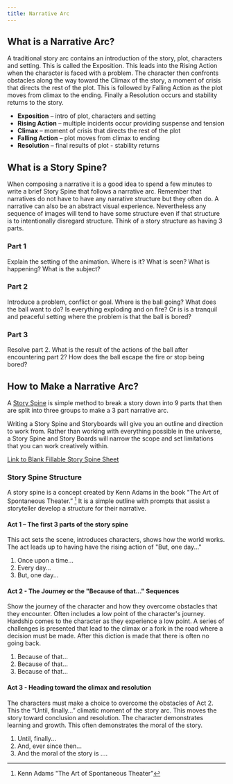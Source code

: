 ```yaml
---
title: Narrative Arc
---
```


## What is a Narrative Arc?

A traditional story arc contains an introduction of the story, plot, characters and setting. This is called the Exposition. This leads into the Rising Action when the character is faced with a problem. The character then confronts obstacles along the way toward the Climax of the story, a moment of crisis that directs the rest of the plot. This is followed by Falling Action as the plot moves from climax to the ending. Finally a Resolution occurs and stability returns to the story.

- **Exposition** – intro of plot, characters and setting
- **Rising Action** – multiple incidents occur providing suspense and tension
- **Climax** – moment of crisis that directs the rest of the plot
- **Falling Action** – plot moves from climax to ending
- **Resolution** – final results of plot - stability returns

## What is a Story Spine?

When composing a narrative it is a good idea to spend a few minutes to write a brief Story Spine that follows a narrative arc. Remember that narratives do not have to have any narrative structure but they often do. A narrative can also be an abstract visual experience. Nevertheless any sequence of images will tend to have some structure even if that structure is to intentionally disregard structure. Think of a story structure as having 3 parts.

### Part 1

Explain the setting of the animation. Where is it? What is seen? What is happening? What is the subject?

### Part 2

Introduce a problem, conflict or goal. Where is the ball going? What does the ball want to do? Is everything exploding and on fire? Or is is a tranquil and peaceful setting where the problem is that the ball is bored?

### Part 3

Resolve part 2. What is the result of the actions of the ball after encountering part 2? How does the ball escape the fire or stop being bored?

## How to Make a Narrative Arc?

A [Story Spine](story-spine.md) is simple method to break a story down into 9 parts that then are split into three groups to make a 3 part narrative arc.

Writing a Story Spine and Storyboards will give you an outline and direction to work from. Rather than working with everything possible in the universe, a Story Spine and Story Boards will narrow the scope and set limitations that you can work creatively within.

[Link to Blank Fillable Story Spine Sheet](story-spine-sheet.docx)

### Story Spine Structure

A story spine is a concept created by Kenn Adams in the book "The Art of Spontaneous Theater.” [^1] It is a simple outline with prompts that assist a storyteller develop a structure for their narrative.

#### **Act 1 – The first 3 parts of the story spine**

This act sets the scene, introduces characters, shows how the world works. The act leads up to having have the rising action of "But, one day..."

1.  Once upon a time...
2.  Every day...
3.  But, one day...

#### **Act 2 - The Journey or the "Because of that..." Sequences**

Show the journey of the character and how they overcome obstacles that they encounter. Often includes a low point of the character's journey. Hardship comes to the character as they experience a low point. A series of challenges is presented that lead to the climax or a fork in the road where a decision must be made. After this diction is made that there is often no going back.

1.  Because of that...
2.  Because of that...
3.  Because of that...

#### **Act 3 - Heading toward the climax and resolution**

The characters must make a choice to overcome the obstacles of Act 2\. This the “Until, finally…” climatic moment of the story arc. This moves the story toward conclusion and resolution. The character demonstrates learning and growth. This often demonstrates the moral of the story.

1.  Until, finally...
2.  And, ever since then...
3.  And the moral of the story is ....

[^1]: Kenn Adams "The Art of Spontaneous Theater”
